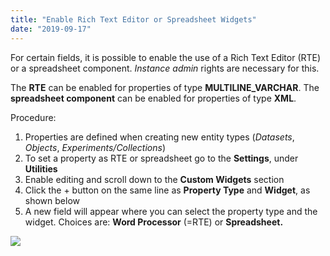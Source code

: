 ```yaml
---
title: "Enable Rich Text Editor or Spreadsheet Widgets"
date: "2019-09-17"
---
```


  
For certain fields, it is possible to enable the use of a Rich Text Editor (RTE) or a spreadsheet component. _Instance admin_ rights are necessary for this.

  
The **RTE** can be enabled for properties of type **MULTILINE\_VARCHAR**. The **spreadsheet component** can be enabled for properties of type **XML**.

  
Procedure:  
  

1. Properties are defined when creating new entity types (_Datasets_, _Objects_, _Experiments/Collections_)
2. To set a property as RTE or spreadsheet go to the **Settings**, under **Utilities**
3. Enable editing and scroll down to the **Custom Widgets** section
4. Click the + button on the same line as **Property Type** and **Widget**, as shown below
5. A new field will appear where you can select the property type and the widget. Choices are: **Word Processor** (=RTE) or **Spreadsheet.**

![](https://openbis.ch/wp-content/uploads/2019/09/custom-widgets-1-1024x768.jpg)
